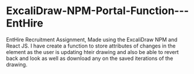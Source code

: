 # ExcaliDraw-NPM-Portal-Function---EntHire
EntHire Recruitment Assignment, Made using the ExcaliDraw NPM and React JS. I have create  a function to store attributes of changes in the element as the user is updating hteir drawing
and also be able to revert back and look as well as download any on the saved iterations of the drawing.
